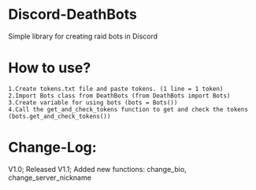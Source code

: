 # Discord-DeathBots
Simple library for creating raid bots in Discord

# How to use?
  	1.Create tokens.txt file and paste tokens. (1 line = 1 token)
  	2.Import Bots class from DeathBots (from DeathBots import Bots)
  	3.Create variable for using bots (bots = Bots())
  	4.Call the get_and_check_tokens function to get and check the tokens (bots.get_and_check_tokens())

# Change-Log:
  V1.0;
     Released
  V1.1;
     Added new functions: change_bio, change_server_nickname

